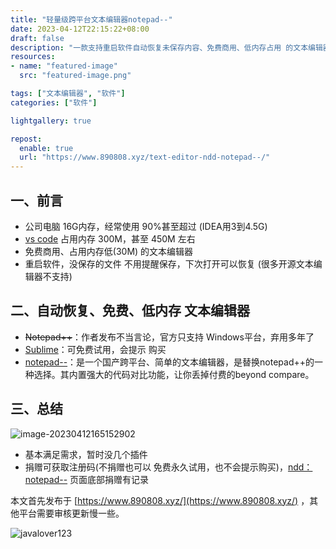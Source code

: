 ```yaml
---
title: "轻量级跨平台文本编辑器notepad--"
date: 2023-04-12T22:15:22+08:00
draft: false
description: "一款支持重启软件自动恢复未保存内容、免费商用、低内存占用 的文本编辑器，ndd(notepad--)"
resources:
- name: "featured-image"
  src: "featured-image.png"

tags: ["文本编辑器", "软件"]
categories: ["软件"]

lightgallery: true

repost:
  enable: true
  url: "https://www.890808.xyz/text-editor-ndd-notepad--/"
---
```


<!--more-->

## 一、前言
- 公司电脑 16G内存，经常使用 90%甚至超过 (IDEA用3到4.5G)
- [vs code](https://code.visualstudio.com/) 占用内存 300M，甚至 450M 左右
- 免费商用、占用内存低(30M) 的文本编辑器
- 重启软件，没保存的文件 不用提醒保存，下次打开可以恢复 (很多开源文本编辑器不支持)

## 二、自动恢复、免费、低内存 文本编辑器
- ~~Notepad++~~：作者发布不当言论，官方只支持 Windows平台，弃用多年了
- [Sublime](http://www.sublimetext.com/)：可免费试用，会提示 购买
- [notepad--](https://gitee.com/cxasm/notepad--)：是一个国产跨平台、简单的文本编辑器，是替换notepad++的一种选择。其内置强大的代码对比功能，让你丢掉付费的beyond compare。

## 三、总结

![image-20230412165152902](https://img.890808.xyz/file/javalover123/2023/04/f6d1e6d0be8c0f6882b3aa81aaf2b0d4.png)

- 基本满足需求，暂时没几个插件
- 捐赠可获取注册码(不捐赠也可以 免费永久试用，也不会提示购买)，[ndd：notepad--](https://gitee.com/cxasm/notepad--) 页面底部捐赠有记录

本文首先发布于 [https://www.890808.xyz/](https://www.890808.xyz/) ，其他平台需要审核更新慢一些。

![javalover123](https://img.890808.xyz/file/javalover123/2023/04/688b88cfd4ed9f6fcd56828b849ce47c.jpg)
